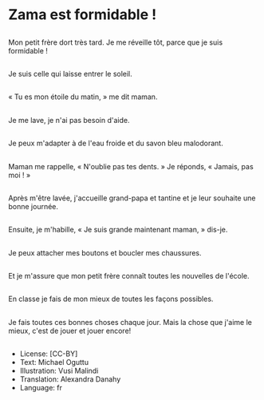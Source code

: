 # Zama est formidable !

##
Mon petit frère dort très tard. Je me réveille tôt, parce que je suis formidable !

##
Je suis celle qui laisse entrer le soleil.

##
« Tu es mon étoile du matin, » me dit maman.

##
Je me lave, je n'ai pas besoin d'aide.

##
Je peux m'adapter à de l'eau froide et du savon bleu malodorant.

##
Maman me rappelle, « N'oublie pas tes dents. » Je réponds, « Jamais, pas moi ! »

##
Après m'être lavée, j'accueille grand-papa et tantine et je leur souhaite une bonne journée.

##
Ensuite, je m'habille, « Je suis grande maintenant maman, » dis-je.

##
Je peux attacher mes boutons et boucler mes chaussures.

##
Et je m'assure que mon petit frère connaît toutes les nouvelles de l'école.

##
En classe je fais de mon mieux de toutes les façons possibles.

##
Je fais toutes ces bonnes choses chaque jour. Mais la chose que j'aime le mieux, c'est de jouer et jouer encore!

##
* License: [CC-BY]
* Text: Michael Oguttu
* Illustration: Vusi Malindi
* Translation: Alexandra Danahy
* Language: fr
